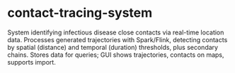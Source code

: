 # contact-tracing-system
System identifying infectious disease close contacts via real-time location data. Processes generated trajectories with Spark/Flink, detecting contacts by spatial (distance) and temporal (duration) thresholds, plus secondary chains. Stores data for queries; GUI shows trajectories, contacts on maps, supports import.

